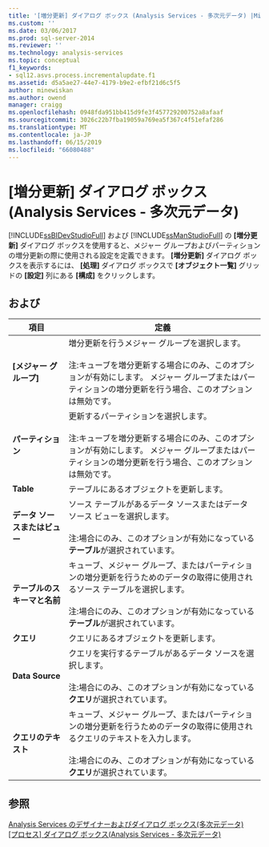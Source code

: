 ```yaml
---
title: '[増分更新] ダイアログ ボックス (Analysis Services - 多次元データ) |Microsoft Docs'
ms.custom: ''
ms.date: 03/06/2017
ms.prod: sql-server-2014
ms.reviewer: ''
ms.technology: analysis-services
ms.topic: conceptual
f1_keywords:
- sql12.asvs.process.incrementalupdate.f1
ms.assetid: d5a5ae27-44e7-4179-b9e2-efbf21d6c5f5
author: minewiskan
ms.author: owend
manager: craigg
ms.openlocfilehash: 0948fda951bb415d9fe3f457729200752a8afaaf
ms.sourcegitcommit: 3026c22b7fba19059a769ea5f367c4f51efaf286
ms.translationtype: MT
ms.contentlocale: ja-JP
ms.lasthandoff: 06/15/2019
ms.locfileid: "66080488"
---
```

# <a name="incremental-update-dialog-box-analysis-services---multidimensional-data"></a>[増分更新] ダイアログ ボックス (Analysis Services - 多次元データ)
  [!INCLUDE[ssBIDevStudioFull](../includes/ssbidevstudiofull-md.md)] および [!INCLUDE[ssManStudioFull](../includes/ssmanstudiofull-md.md)] の **[増分更新]** ダイアログ ボックスを使用すると、メジャー グループおよびパーティションの増分更新の際に使用される設定を定義できます。 **[増分更新]** ダイアログ ボックスを表示するには、 **[処理]** ダイアログ ボックスで **[オブジェクト一覧]** グリッドの **[設定]** 列にある **[構成]** をクリックします。  
  
## <a name="options"></a>および  
  
|項目|定義|  
|----------|----------------|  
|**[メジャー グループ]**|増分更新を行うメジャー グループを選択します。<br /><br /> 注:キューブを増分更新する場合にのみ、このオプションが有効にします。 メジャー グループまたはパーティションの増分更新を行う場合、このオプションは無効です。|  
|**パーティション**|更新するパーティションを選択します。<br /><br /> 注:キューブを増分更新する場合にのみ、このオプションが有効にします。 メジャー グループまたはパーティションの増分更新を行う場合、このオプションは無効です。|  
|**Table**|テーブルにあるオブジェクトを更新します。|  
|**データ ソースまたはビュー**|ソース テーブルがあるデータ ソースまたはデータ ソース ビューを選択します。<br /><br /> 注:場合にのみ、このオプションが有効になっている**テーブル**が選択されています。|  
|**テーブルのスキーマと名前**|キューブ、メジャー グループ、またはパーティションの増分更新を行うためのデータの取得に使用されるソース テーブルを選択します。<br /><br /> 注:場合にのみ、このオプションが有効になっている**テーブル**が選択されています。|  
|**クエリ**|クエリにあるオブジェクトを更新します。|  
|**Data Source**|クエリを実行するテーブルがあるデータ ソースを選択します。<br /><br /> 注:場合にのみ、このオプションが有効になっている**クエリ**が選択されています。|  
|**クエリのテキスト**|キューブ、メジャー グループ、またはパーティションの増分更新を行うためのデータの取得に使用されるクエリのテキストを入力します。<br /><br /> 注:場合にのみ、このオプションが有効になっている**クエリ**が選択されています。|  
  
## <a name="see-also"></a>参照  
 [Analysis Services のデザイナーおよびダイアログ ボックス&#40;多次元データ&#41;](analysis-services-designers-and-dialog-boxes-multidimensional-data.md)   
 [[プロセス] ダイアログ ボックス&#40;Analysis Services - 多次元データ&#41;](process-dialog-box-analysis-services-multidimensional-data.md)  
  
  
